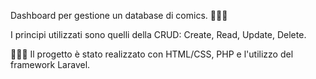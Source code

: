 Dashboard per gestione un database di comics. 🦸🏻‍♀️

I principi utilizzati sono quelli della CRUD: Create, Read, Update, Delete.

👩🏻‍💻 Il progetto è stato realizzato con HTML/CSS, PHP e l'utilizzo del framework Laravel.
